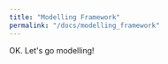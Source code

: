 ```yaml
---
title: "Modelling Framework"
permalink: "/docs/modelling_framework"
---
```


OK. Let's go modelling!